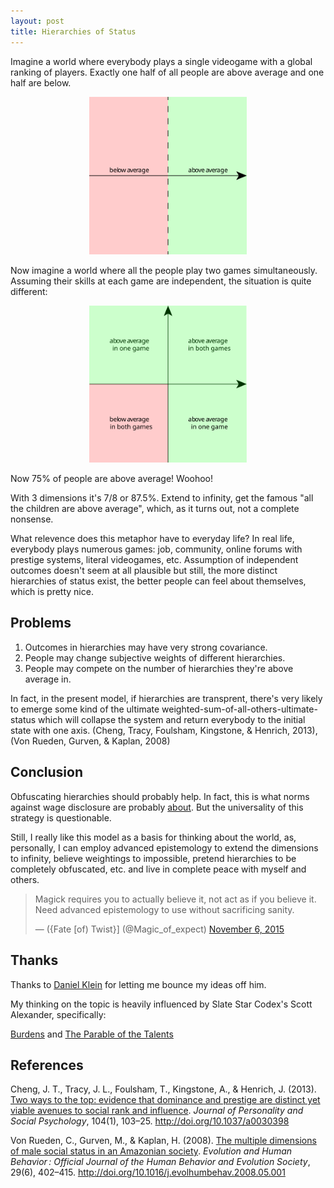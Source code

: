 ```yaml
---
layout: post
title: Hierarchies of Status
---
```


Imagine a world where everybody plays a single videogame with a global ranking of players. Exactly one half of all people are above average and one half are below.

<p align="center"><img src="/files/status-hierarchy-1.svg" width="50%"></p>

Now imagine a world where all the people play two games simultaneously. Assuming their skills at each game are independent, the situation is quite different:

<!--excerpt-->

<p align="center"><img src="/files/status-hierarchy-2.svg" width="50%"></p>

Now 75% of people are above average! Woohoo!

With 3 dimensions it's 7/8 or 87.5%. Extend to infinity, get the famous "all the children are above average", which, as it turns out, not a complete nonsense.

What relevence does this metaphor have to everyday life? In real life, everybody plays numerous games: job, community, online forums with prestige systems, literal videogames, etc. Assumption of independent outcomes doesn't seem at all plausible but still, the more distinct hierarchies of status exist, the better people can feel about themselves, which is pretty nice.

## Problems

1. Outcomes in hierarchies may have very strong covariance.
2. People may change subjective weights of different hierarchies.
3. People may compete on the number of hierarchies they're above average in.

In fact, in the present model, if hierarchies are transprent, there's very likely to emerge some kind of the ultimate weighted-sum-of-all-others-ultimate-status which will collapse the system and return everybody to the initial state with one axis. (Cheng, Tracy, Foulsham, Kingstone, & Henrich, 2013), (Von Rueden, Gurven, & Kaplan, 2008)

## Conclusion

Obfuscating hierarchies should probably help. In fact, this is what norms against wage disclosure are probably [about](https://www.youtube.com/watch?v=1bO8zEaSuWg). But the universality of this strategy is questionable.

Still, I really like this model as a basis for thinking about the world, as, personally, I can employ advanced epistemology to extend the dimensions to infinity, believe weightings to impossible, pretend hierarchies to be completely obfuscated, etc. and live in complete peace with myself and others.

<blockquote class="twitter-tweet tw-align-center" data-lang="en"><p lang="en" dir="ltr">Magick requires you to actually believe it, not act as if you believe it. Need advanced epistemology to use without sacrificing sanity.</p>&mdash; ({Fate [of) Twist}] (@Magic_of_expect) <a href="https://twitter.com/Magic_of_expect/status/662768981934129153">November 6, 2015</a></blockquote>
<script async src="//platform.twitter.com/widgets.js" charset="utf-8"></script>

## Thanks

Thanks to [Daniel Klein](https://twitter.com/othercriteria) for letting me bounce my ideas off him.


My thinking on the topic is heavily influenced by Slate Star Codex's Scott Alexander, specifically:

[Burdens](http://slatestarcodex.com/2014/08/16/burdens/) and [The Parable of the Talents](http://slatestarcodex.com/2015/01/31/the-parable-of-the-talents/)

## References

Cheng, J. T., Tracy, J. L., Foulsham, T., Kingstone, A., & Henrich, J. (2013). [Two ways to the top: evidence that dominance and prestige are distinct yet viable avenues to social rank and influence](http://citeseerx.ist.psu.edu/viewdoc/download?doi=10.1.1.368.3973&rep=rep1&type=pdf). *Journal of Personality and Social Psychology*, 104(1), 103–25. http://doi.org/10.1037/a0030398

Von Rueden, C., Gurven, M., & Kaplan, H. (2008). [The multiple dimensions of male social status in an Amazonian society](http://www.ncbi.nlm.nih.gov/pmc/articles/PMC2598750/). *Evolution and Human Behavior : Official Journal of the Human Behavior and Evolution Society*, 29(6), 402–415. http://doi.org/10.1016/j.evolhumbehav.2008.05.001
